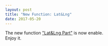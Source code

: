 ```yaml
---
layout: post
title: "New Function: Lat&Lng"
date: 2017-05-20
---
```

The new function ["Lat&Lng Part"](https://yugoslavia36.github.io/locate/) is now enable.<br/>
Enjoy it.
